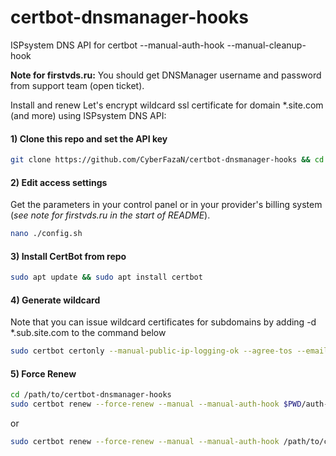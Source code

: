 # certbot-dnsmanager-hooks
ISPsystem DNS API for certbot --manual-auth-hook --manual-cleanup-hook

**Note for firstvds.ru:** You should get DNSManager username and password from support team (open ticket).

Install and renew Let's encrypt wildcard ssl certificate for domain *.site.com (and more) using ISPsystem DNS API:

#### 1) Clone this repo and set the API key
```bash
git clone https://github.com/CyberFazaN/certbot-dnsmanager-hooks && cd ./certbot-dnsmanager-hooks
```

#### 2) Edit access settings

Get the parameters in your control panel or in your provider's billing system (*see note for firstvds.ru in the start of README*).

```bash
nano ./config.sh
```

#### 3) Install CertBot from repo
```bash
sudo apt update && sudo apt install certbot
```

#### 4) Generate wildcard
Note that you can issue wildcard certificates for subdomains by adding -d *.sub.site.com to the command below
```bash
sudo certbot certonly --manual-public-ip-logging-ok --agree-tos --email info@site.com --renew-by-default -d site.com -d *.site.com --manual --manual-auth-hook $PWD/auth-hook.sh --manual-cleanup-hook $PWD/cleanup.sh --preferred-challenges dns-01 --server https://acme-v02.api.letsencrypt.org/directory
```

#### 5) Force Renew
```bash
cd /path/to/certbot-dnsmanager-hooks
sudo certbot renew --force-renew --manual --manual-auth-hook $PWD/auth-hook.sh --manual-cleanup-hook $PWD/cleanup.sh --preferred-challenges dns-01 --server https://acme-v02.api.letsencrypt.org/directory
```
or
```bash
sudo certbot renew --force-renew --manual --manual-auth-hook /path/to/certbot-dnsmanager-hooks/auth-hook.sh --manual-cleanup-hook /path/to/certbot-dnsmanager-hooks/cleanup.sh --preferred-challenges dns-01 --server https://acme-v02.api.letsencrypt.org/directory
```
